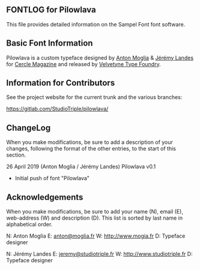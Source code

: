 FONTLOG for Pilowlava
-------------------

This file provides detailed information on the Sampel Font font software.


Basic Font Information
--------------------------

Pilowlava is a custom typeface designed by [Anton Moglia](http://moglia.fr) & [Jérémy Landes](http://studiotriple.fr/) for [Cercle Magazine](http://cerclemagazine.com/) and released by [Velvetyne Type Foundry](http://velvetyne.fr/fonts/pilowlava/).


Information for Contributors
------------------------------

See the project website for the current trunk and the various branches:

https://gitlab.com/StudioTriple/pilowlava/


ChangeLog
----------

When you make modifications, be sure to add a description of your changes,
following the format of the other entries, to the start of this section.

26 April 2019 (Anton Moglia / Jérémy Landes) Pilowlava v0.1
- Initial push of font "Pilowlava"


Acknowledgements
-------------------------

When you make modifications, be sure to add your name (N), email (E),
web-address (W) and description (D). This list is sorted by last name in
alphabetical order.

N: Anton Moglia
E: anton@moglia.fr
W: http://www.mogia.fr
D: Typeface designer

N: Jérémy Landes
E: jeremy@studiotriple.fr
W: http://www.studiotriple.fr
D: Typeface designer

